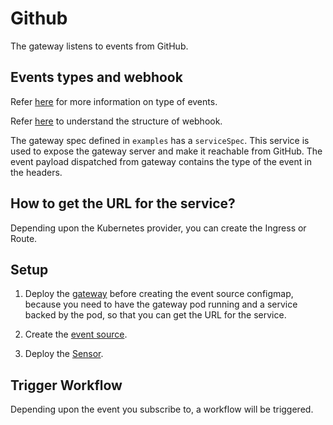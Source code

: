 # Github

The gateway listens to events from GitHub. 

## Events types and webhook
Refer [here](https://developer.github.com/v3/activity/events/types/) for more information on type of events.

Refer [here](https://developer.github.com/v3/repos/hooks/#get-single-hook) to understand the structure of webhook.

The gateway spec defined in `examples` has a `serviceSpec`. This service is used to expose the gateway server and make it reachable from GitHub.
The event payload dispatched from gateway contains the type of the event in the headers.

## How to get the URL for the service?
Depending upon the Kubernetes provider, you can create the Ingress or Route. 

## Setup
1. Deploy the [gateway](https://github.com/argoproj/argo-events/tree/master/examples/gateways/github.yaml) before creating the event source configmap, because you need to have the gateway pod running and a service backed by the pod, so that you can get the URL for the service. 

2. Create the [event source](https://github.com/argoproj/argo-events/tree/master/examples/event-sources/github.yaml).

3. Deploy the [Sensor](https://github.com/argoproj/argo-events/tree/master/examples/sensors/github.yaml).

## Trigger Workflow
Depending upon the event you subscribe to, a workflow will be triggered.
